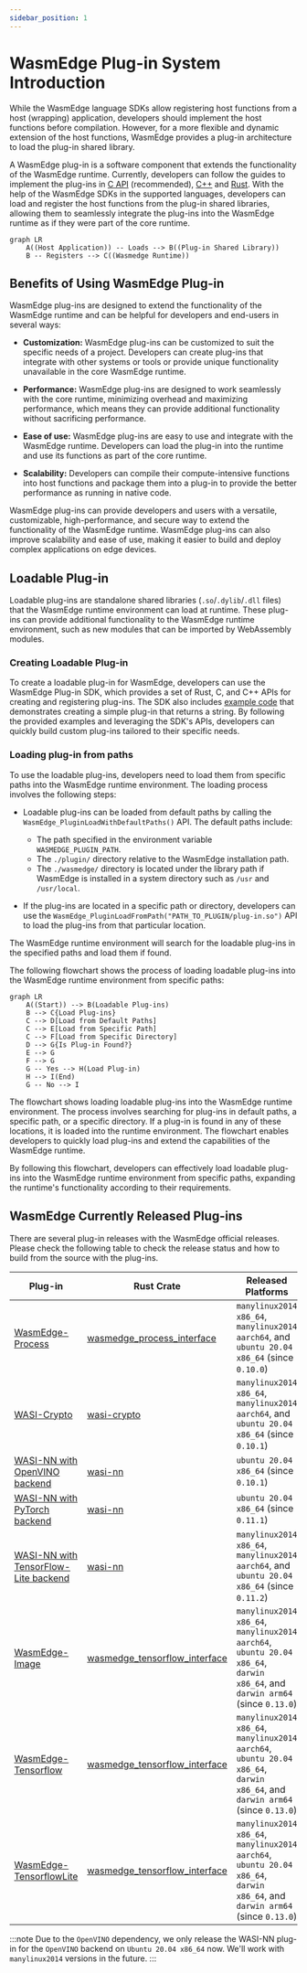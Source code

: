 ```yaml
---
sidebar_position: 1
---
```


# WasmEdge Plug-in System Introduction

While the WasmEdge language SDKs allow registering host functions from a host (wrapping) application, developers should implement the host functions before compilation. However, for a more flexible and dynamic extension of the host functions, WasmEdge provides a plug-in architecture to load the plug-in shared library.

A WasmEdge plug-in is a software component that extends the functionality of the WasmEdge runtime. Currently, developers can follow the guides to implement the plug-ins in [C API](develop_plugin_c.md) (recommended), [C++](develop_plugin_cpp.md) and [Rust](develop_plugin_rustsdk.md). With the help of the WasmEdge SDKs in the supported languages, developers can load and register the host functions from the plug-in shared libraries, allowing them to seamlessly integrate the plug-ins into the WasmEdge runtime as if they were part of the core runtime.

```mermaid
graph LR
    A((Host Application)) -- Loads --> B((Plug-in Shared Library))
    B -- Registers --> C((Wasmedge Runtime))
```

## Benefits of Using WasmEdge Plug-in

WasmEdge plug-ins are designed to extend the functionality of the WasmEdge runtime and can be helpful for developers and end-users in several ways:

- **Customization:** WasmEdge plug-ins can be customized to suit the specific needs of a project. Developers can create plug-ins that integrate with other systems or tools or provide unique functionality unavailable in the core WasmEdge runtime.

- **Performance:** WasmEdge plug-ins are designed to work seamlessly with the core runtime, minimizing overhead and maximizing performance, which means they can provide additional functionality without sacrificing performance.

- **Ease of use:** WasmEdge plug-ins are easy to use and integrate with the WasmEdge runtime. Developers can load the plug-in into the runtime and use its functions as part of the core runtime.

- **Scalability:** Developers can compile their compute-intensive functions into host functions and package them into a plug-in to provide the better performance as running in native code.

WasmEdge plug-ins can provide developers and users with a versatile, customizable, high-performance, and secure way to extend the functionality of the WasmEdge runtime. WasmEdge plug-ins can also improve scalability and ease of use, making it easier to build and deploy complex applications on edge devices.

## Loadable Plug-in

Loadable plug-ins are standalone shared libraries (`.so`/`.dylib`/`.dll` files) that the WasmEdge runtime environment can load at runtime. These plug-ins can provide additional functionality to the WasmEdge runtime environment, such as new modules that can be imported by WebAssembly modules.

### Creating Loadable Plug-in

To create a loadable plug-in for WasmEdge, developers can use the WasmEdge Plug-in SDK, which provides a set of Rust, C, and C++ APIs for creating and registering plug-ins. The SDK also includes [example code](https://github.com/WasmEdge/WasmEdge/tree/master/examples/plugin/get-string) that demonstrates creating a simple plug-in that returns a string. By following the provided examples and leveraging the SDK's APIs, developers can quickly build custom plug-ins tailored to their specific needs.

### Loading plug-in from paths

To use the loadable plug-ins, developers need to load them from specific paths into the WasmEdge runtime environment. The loading process involves the following steps:

- Loadable plug-ins can be loaded from default paths by calling the `WasmEdge_PluginLoadWithDefaultPaths()` API. The default paths include:

  - The path specified in the environment variable `WASMEDGE_PLUGIN_PATH`.
  - The `./plugin/` directory relative to the WasmEdge installation path.
  - The `./wasmedge/` directory is located under the library path if WasmEdge is installed in a system directory such as `/usr` and `/usr/local`.

- If the plug-ins are located in a specific path or directory, developers can use the `WasmEdge_PluginLoadFromPath("PATH_TO_PLUGIN/plug-in.so")` API to load the plug-ins from that particular location.

The WasmEdge runtime environment will search for the loadable plug-ins in the specified paths and load them if found.

The following flowchart shows the process of loading loadable plug-ins into the WasmEdge runtime environment from specific paths:

```mermaid
graph LR
    A((Start)) --> B(Loadable Plug-ins)
    B --> C{Load Plug-ins}
    C --> D[Load from Default Paths]
    C --> E[Load from Specific Path]
    C --> F[Load from Specific Directory]
    D --> G{Is Plug-in Found?}
    E --> G
    F --> G
    G -- Yes --> H(Load Plug-in)
    H --> I(End)
    G -- No --> I
```

The flowchart shows loading loadable plug-ins into the WasmEdge runtime environment. The process involves searching for plug-ins in default paths, a specific path, or a specific directory. If a plug-in is found in any of these locations, it is loaded into the runtime environment. The flowchart enables developers to quickly load plug-ins and extend the capabilities of the WasmEdge runtime.

By following this flowchart, developers can effectively load loadable plug-ins into the WasmEdge runtime environment from specific paths, expanding the runtime's functionality according to their requirements.

## WasmEdge Currently Released Plug-ins

There are several plug-in releases with the WasmEdge official releases. Please check the following table to check the release status and how to build from the source with the plug-ins.

| Plug-in | Rust Crate | Released Platforms | Build Steps |
| --- | --- | --- | --- |
| [WasmEdge-Process](https://wasmedge.org/docs/contribute/source/plugin/process) | [wasmedge_process_interface][] | `manylinux2014 x86_64`, `manylinux2014 aarch64`, and `ubuntu 20.04 x86_64` (since `0.10.0`) | [Build Wtih WasmEdge-Process](../source/plugin/process.md) |
| [WASI-Crypto][] | [wasi-crypto][] | `manylinux2014 x86_64`, `manylinux2014 aarch64`, and `ubuntu 20.04 x86_64` (since `0.10.1`) | [Build With WASI-Crypto](../source/plugin/wasi_crypto.md) |
| [WASI-NN with OpenVINO backend](../../develop/rust/wasinn/openvino.md) | [wasi-nn][] | `ubuntu 20.04 x86_64` (since `0.10.1`) | [Build With WASI-NN](../source/plugin/wasi_nn.md#build-wasmedge-with-wasi-nn-openvino-backend) |
| [WASI-NN with PyTorch backend](../../develop/rust/wasinn/pytorch.md) | [wasi-nn][] | `ubuntu 20.04 x86_64` (since `0.11.1`) | [Build With WASI-NN](../source/plugin/wasi_nn#build-wasmedge-with-wasi-nn-pytorch-backend) |
| [WASI-NN with TensorFlow-Lite backend](../../develop/rust/wasinn/tensorflow_lite.md) | [wasi-nn][] | `manylinux2014 x86_64`, `manylinux2014 aarch64`, and `ubuntu 20.04 x86_64` (since `0.11.2`) | [Build With WASI-NN](../source/plugin/wasi_nn#build-wasmedge-with-wasi-nn-tensorflow-lite-backend) |
| [WasmEdge-Image](https://wasmedge.org/docs/contribute/source/plugin/image) | [wasmedge_tensorflow_interface][] | `manylinux2014 x86_64`, `manylinux2014 aarch64`, `ubuntu 20.04 x86_64`, `darwin x86_64`, and `darwin arm64` (since `0.13.0`) | [Build With WasmEdge-Image](../source/plugin/image.md) |
| [WasmEdge-Tensorflow](https://wasmedge.org/docs/develop/rust/wasinn/tf_plugin) | [wasmedge_tensorflow_interface][] | `manylinux2014 x86_64`, `manylinux2014 aarch64`, `ubuntu 20.04 x86_64`, `darwin x86_64`, and `darwin arm64` (since `0.13.0`) | [Build With WasmEdge-Tensorflow](../source/plugin/tensorflow.md) |
| [WasmEdge-TensorflowLite](https://wasmedge.org/docs/contribute/source/plugin/tensorflowlite) | [wasmedge_tensorflow_interface][] | `manylinux2014 x86_64`, `manylinux2014 aarch64`, `ubuntu 20.04 x86_64`, `darwin x86_64`, and `darwin arm64` (since `0.13.0`) | [Build With WasmEdge-TensorflowLite](../source/plugin/tensorflowlite.md) |

<!-- prettier-ignore -->
:::note
Due to the `OpenVINO` dependency, we only release the WASI-NN plug-in for the `OpenVINO` backend on `Ubuntu 20.04 x86_64` now. We'll work with `manylinux2014` versions in the future.
:::

[wasmedge_process_interface]: https://crates.io/crates/wasmedge_process_interface
[wasmedge_tensorflow_interface]: https://crates.io/crates/wasmedge_tensorflow_interface
[wasi-crypto]: https://crates.io/crates/wasi-crypto
[wasi-nn]: https://crates.io/crates/wasi-nn
